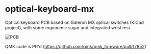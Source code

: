 # optical-keyboard-mx
Optical keyboard PCB based on Gateron MX optical switches (KiCad project), with some ergonomic sugar and integrated wrist rest.

![PCB](https://i.imgur.com/2z5SLGM.png)

QMK code is PR'd (https://github.com/qmk/qmk_firmware/pull/17852)

